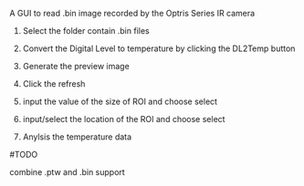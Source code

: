 A GUI to read .bin image recorded by the Optris Series IR camera

1. Select the folder contain .bin files

2. Convert the Digital Level to temperature by clicking the DL2Temp button

3. Generate the preview image

4. Click the refresh

5. input the value of the size of ROI and choose select

6. input/select the location of the ROI and choose select

7. Anylsis the temperature data



#TODO

combine .ptw and .bin support
